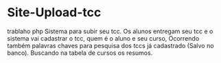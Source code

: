 # Site-Upload-tcc
trablaho php Sistema para subir seu tcc. Os alunos entregam seu tcc e o sistema vai cadastrar o tcc, quem é o aluno e seu curso, Ocorrendo também palavras chaves para pesquisa dos tccs já cadastrado (Salvo no banco). Buscando na tabela de cursos os resumos.
